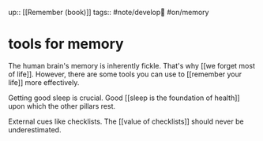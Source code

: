 up:: [[Remember (book)]]
tags:: #note/develop🍃 #on/memory 

# tools for memory



The human brain's memory is inherently fickle. That's why [[we forget most of life]]. However, there are some tools you can use to [[remember your life]] more effectively.

Getting good sleep is crucial. Good [[sleep is the foundation of health]] upon which the other pillars rest.

External cues like checklists. The [[value of checklists]] should never be underestimated.





